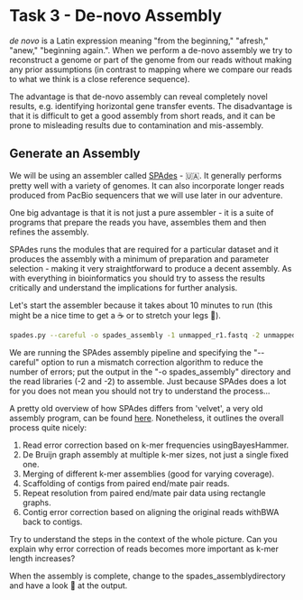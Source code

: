 # Task 3 - De-novo Assembly
*de novo* is a Latin expression meaning "from the beginning," "afresh," "anew," "beginning again.". When we perform a de-novo assembly we try to reconstruct a genome or part of the genome from our reads without making any prior assumptions (in contrast to mapping where we compare our reads to what we think is a close reference sequence).

The advantage is that de-novo assembly can reveal completely novel results, e.g. identifying horizontal gene transfer events. The disadvantage is that it is difficult to get a good assembly from short reads, and it can be prone to misleading results due to contamination and mis-assembly.

## Generate an Assembly
We will be using an assembler called [SPAdes](https://www.ncbi.nlm.nih.gov/pmc/articles/PMC3342519/) - :ukraine:. It generally performs pretty well with a variety of genomes. It can also incorporate longer reads produced from PacBio sequencers that we will use later in our adventure.

One big advantage is that it is not just a pure assembler - it is a suite of programs that prepare the reads you have, assembles them and then refines the assembly.

SPAdes runs the modules that are required for a particular dataset and it produces the assembly with a minimum of preparation and parameter selection - making it very straightforward to produce a decent assembly. As with everything in bioinformatics you should try to assess the results critically and understand the implications for further analysis.

Let's start the assembler because it takes about 10 minutes to run (this might be a nice time to get a :coffee: or to stretch your legs :walking:).
```bash
spades.py --careful -o spades_assembly -1 unmapped_r1.fastq -2 unmapped_r2.fastq
```

We are running the SPAdes assembly pipeline and specifying the "--careful" option to run a mismatch correction algorithm to reduce the number of errors; put the output in the "-o spades_assembly" directory and the read libraries (-2 and -2) to assemble. Just because SPAdes does a lot for you does not mean you should not try to understand the process...

A pretty old overview of how SPAdes differs from 'velvet', a very old assembly program, can be found [here](http://thegenomefactory.blogspot.co.uk/2013/08/how-spades-differs-from-velvet.html). Nonetheless, it outlines the overall process quite nicely:

1. Read error correction based on k-mer frequencies using ​BayesHammer.
2. De Bruijn graph assembly at ​multiple ​k-mer sizes, not just a single fixed one.
3. Merging of different k-mer assemblies (good for varying coverage).
4. Scaffolding of contigs from paired end/mate pair reads.
5. Repeat resolution from paired end/mate pair data using rectangle graphs.
6. Contig error correction based on aligning the original reads with ​BWA​ back to contigs.


Try to understand the steps in the context of the whole picture. Can you explain why error correction of reads becomes more important as k-mer length increases?

When the assembly is complete, change to the spades_assembly​ directory and have a look :eyes: at the output.
